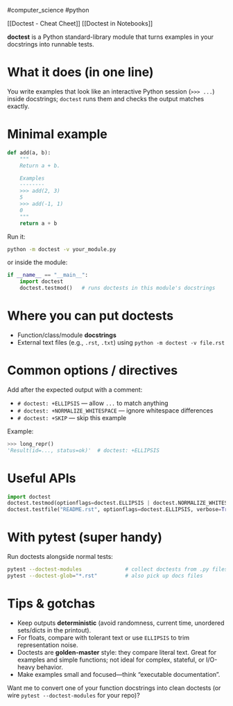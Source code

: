 #computer_science #python 

[[Doctest - Cheat Cheet]]
[[Doctest in Notebooks]]

**doctest** is a Python standard-library module that turns examples in your docstrings into runnable tests.

# What it does (in one line)

You write examples that look like an interactive Python session (`>>> ...`) inside docstrings; `doctest` runs them and checks the output matches exactly.

# Minimal example

```python
def add(a, b):
    """
    Return a + b.

    Examples
    --------
    >>> add(2, 3)
    5
    >>> add(-1, 1)
    0
    """
    return a + b

```

Run it:

```bash
python -m doctest -v your_module.py

```

or inside the module:

```python
if __name__ == "__main__":
    import doctest
    doctest.testmod()   # runs doctests in this module's docstrings

```

# Where you can put doctests

- Function/class/module **docstrings**
- External text files (e.g., `.rst`, `.txt`) using `python -m doctest -v file.rst`

# Common options / directives

Add after the expected output with a comment:

- `# doctest: +ELLIPSIS` — allow `...` to match anything
- `# doctest: +NORMALIZE_WHITESPACE` — ignore whitespace differences
- `# doctest: +SKIP` — skip this example

Example:

```python
>>> long_repr()
'Result(id=..., status=ok)'  # doctest: +ELLIPSIS

```

# Useful APIs

```python
import doctest
doctest.testmod(optionflags=doctest.ELLIPSIS | doctest.NORMALIZE_WHITESPACE)
doctest.testfile("README.rst", optionflags=doctest.ELLIPSIS, verbose=True)

```

# With pytest (super handy)

Run doctests alongside normal tests:

```bash
pytest --doctest-modules              # collect doctests from .py files
pytest --doctest-glob="*.rst"         # also pick up docs files

```

# Tips & gotchas

- Keep outputs **deterministic** (avoid randomness, current time, unordered sets/dicts in the printout).
- For floats, compare with tolerant text or use `ELLIPSIS` to trim representation noise.
- Doctests are **golden-master** style: they compare literal text. Great for examples and simple functions; not ideal for complex, stateful, or I/O-heavy behavior.
- Make examples small and focused—think “executable documentation”.

Want me to convert one of your function docstrings into clean doctests (or wire `pytest --doctest-modules` for your repo)?